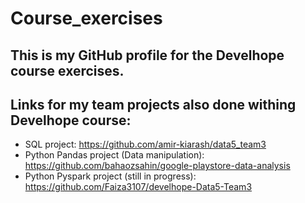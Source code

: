# Course_exercises
## This is my GitHub profile for the Develhope course exercises.
## Links for my team projects also done withing Develhope course:
- SQL project: https://github.com/amir-kiarash/data5_team3
- Python Pandas project (Data manipulation): https://github.com/bahaozsahin/google-playstore-data-analysis
- Python Pyspark project (still in progress): https://github.com/Faiza3107/develhope-Data5-Team3
